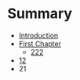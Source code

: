 # Summary

* [Introduction](README.md)
* [First Chapter](chapter1.md)
  * [222](chapter1/222.md)
* [12](12.md)
* 21

